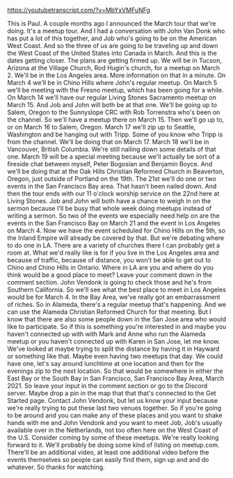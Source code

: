 https://youtubetranscript.com/?v=MbYxVMFuNFg

 This is Paul. A couple months ago I announced the March tour that we're doing. It's a meetup tour. And I had a conversation with John Van Donk who has put a lot of this together, and Job who's going to be on the American West Coast. And so the three of us are going to be traveling up and down the West Coast of the United States into Canada in March. And this is the dates getting closer. The plans are getting firmed up. We will be in Tucson, Arizona at the Village Church, Rod Hugin's church, for a meetup on March 2. We'll be in the Los Angeles area. More information on that in a minute. On March 4 we'll be in Chino Hills where John's regular meetup. On March 5 we'll be meeting with the Fresno meetup, which has been going for a while. On March 14 we'll have our regular Living Stones Sacramento meetup on March 15. And Job and John will both be at that one. We'll be going up to Salem, Oregon to the Sunnyslope CRC with Rob Torrenstra who's been on the channel. So we'll have a meetup there on March 15. Then we'll go up to, or on March 16 to Salem, Oregon. March 17 we'll zip up to Seattle, Washington and be hanging out with Tripp. Some of you know who Tripp is from the channel. We'll be doing that on March 17. March 18 we'll be in Vancouver, British Columbia. We're still nailing down some details of that one. March 19 will be a special meeting because we'll actually be sort of a fireside chat between myself, Peter Bogosian and Benjamin Boyce. And we'll be doing that at the Oak Hills Christian Reformed Church in Beaverton, Oregon, just outside of Portland on the 19th. The 21st we'll do one or two events in the San Francisco Bay area. That hasn't been nailed down. And then the tour ends with our 11 o'clock worship service on the 22nd here at Living Stones. Job and John will both have a chance to weigh in on the sermon because I'll be busy that whole week doing meetups instead of writing a sermon. So two of the events we especially need help on are the events in the San Francisco Bay on March 21 and the event in Los Angeles on March 4. Now we have the event scheduled for Chino Hills on the 5th, so the Inland Empire will already be covered by that. But we're debating where to do one in LA. There are a variety of churches there I can probably get a room at. What we'd really like is for if you live in the Los Angeles area and because of traffic, because of distance, you won't be able to get out to Chino and Chino Hills in Ontario. Where in LA are you and where do you think would be a good place to meet? Leave your comment down in the comment section. John Vendonk is going to check those and he's from Southern California. So we'll see what the best place to meet in Los Angeles would be for March 4. In the Bay Area, we've really got an embarrassment of riches. So in Alameda, there's a regular meetup that's happening. And we can use the Alameda Christian Reformed Church for that meeting. But I know that there are also some people down in the San Jose area who would like to participate. So if this is something you're interested in and maybe you haven't connected up with with Mark and Anne who run the Alameda meetup or you haven't connected up with Karen in San Jose, let me know. We've looked at maybe trying to split the distance by having it in Hayward or something like that. Maybe even having two meetups that day. We could have one, let's say around lunchtime at one location and then for the evenings zip to the next location. So that would be somewhere in either the East Bay or the South Bay in San Francisco, San Francisco Bay Area, March 2021. So leave your input in the comment section or go to the Discord server. Maybe drop a pin in the map that that that's connected to the Get Started page. Contact John Vendonk, but let us know your input because we're really trying to put these last two venues together. So if you're going to be around and you can make any of these places and you want to shake hands with me and John Vendonk and you want to meet Job, Job's usually available over in the Netherlands, not too often here on the West Coast of the U.S. Consider coming by some of these meetups. We're really looking forward to it. We'll probably be doing some kind of listing on meetup.com. There'll be an additional video, at least one additional video before the events themselves so people can easily find them, sign up and and do whatever. So thanks for watching.